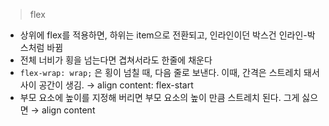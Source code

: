 > flex
> 
- 상위에 flex를 적용하면, 하위는 item으로 전환되고, 인라인이던 박스건 인라인-박스처럼 바뀜
- 전체 너비가 횡을 넘는다면 겹쳐서라도 한줄에 채운다
- `flex-wrap: wrap;` 은 횡이 넘칠 때, 다음 줄로 보낸다. 이때, 간격은 스트레치 돼서 사이 공간이 생김.  → align content: flex-start
- 부모 요소에 높이를 지정해 버리면 부모 요소의 높이 만큼 스트레치 된다. 그게 싫으면 → align content